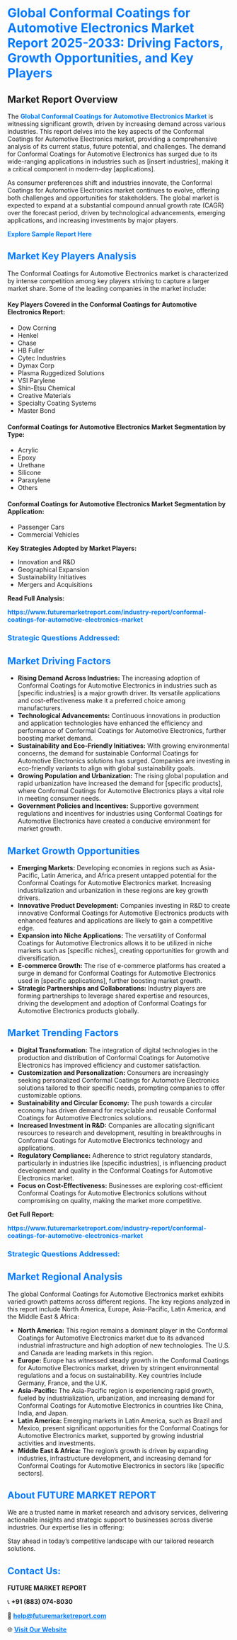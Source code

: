 <h1 style="color: #007BFF;">Global Conformal Coatings for Automotive Electronics Market Report 2025-2033: Driving Factors, Growth Opportunities, and Key Players</h1>

<section id="overview">
<h2>Market Report Overview</h2>
<p>The <a href="https://www.futuremarketreport.com/industry-report/conformal-coatings-for-automotive-electronics-market" style="color: #007BFF; text-decoration: none;"><strong>Global Conformal Coatings for Automotive Electronics Market</strong></a> is witnessing significant growth, driven by increasing demand across various industries. This report delves into the key aspects of the Conformal Coatings for Automotive Electronics market, providing a comprehensive analysis of its current status, future potential, and challenges. The demand for Conformal Coatings for Automotive Electronics has surged due to its wide-ranging applications in industries such as [insert industries], making it a critical component in modern-day [applications].</p>
<p>As consumer preferences shift and industries innovate, the Conformal Coatings for Automotive Electronics market continues to evolve, offering both challenges and opportunities for stakeholders. The global market is expected to expand at a substantial compound annual growth rate (CAGR) over the forecast period, driven by technological advancements, emerging applications, and increasing investments by major players.</p>
</section>

<section id="overview">
<p><a href="https://www.futuremarketreport.com/request-sample/reportId=51158" style="color: #007BFF; text-decoration: none;"><strong>Explore Sample Report Here</strong></a></p>
</section>

<section id="key-players">
<h2 style="color: #007BFF;">Market Key Players Analysis</h2>
<p>The Conformal Coatings for Automotive Electronics market is characterized by intense competition among key players striving to capture a larger market share. Some of the leading companies in the market include:</p>
<h4>Key Players Covered in the Conformal Coatings for Automotive Electronics Report:</h4>
<ul><li>Dow Corning</li><li>Henkel</li><li>Chase</li><li>HB Fuller</li><li>Cytec Industries</li><li>Dymax Corp</li><li>Plasma Ruggedized Solutions</li><li>VSI Parylene</li><li>Shin-Etsu Chemical</li><li>Creative Materials</li><li>Specialty Coating Systems</li><li>Master Bond</li></ul>
<h4>Conformal Coatings for Automotive Electronics Market Segmentation by Type:</h4>
<ul><li>Acrylic</li><li>Epoxy</li><li>Urethane</li><li>Silicone</li><li>Paraxylene</li><li>Others</li></ul>

<h4>Conformal Coatings for Automotive Electronics Market Segmentation by Application:</h4>
<ul><li>Passenger Cars</li><li>Commercial Vehicles</li></ul>
<p><strong>Key Strategies Adopted by Market Players:</strong></p>
<ul>
<li>Innovation and R&D</li>
<li>Geographical Expansion</li>
<li>Sustainability Initiatives</li>
<li>Mergers and Acquisitions</li>
</ul>
</section>

<section>
<p><strong>Read Full Analysis: </strong></p><a href="https://www.futuremarketreport.com/industry-report/conformal-coatings-for-automotive-electronics-market" style="color: #007BFF; text-decoration: none;"><strong>https://www.futuremarketreport.com/industry-report/conformal-coatings-for-automotive-electronics-market</strong></a>
<h3 style="color: #007BFF;">Strategic Questions Addressed:</h3>
</section>

<section id="driving-factors">
<h2 style="color: #007BFF;">Market Driving Factors</h2>
<ul>
<li><strong>Rising Demand Across Industries:</strong> The increasing adoption of Conformal Coatings for Automotive Electronics in industries such as [specific industries] is a major growth driver. Its versatile applications and cost-effectiveness make it a preferred choice among manufacturers.</li>
<li><strong>Technological Advancements:</strong> Continuous innovations in production and application technologies have enhanced the efficiency and performance of Conformal Coatings for Automotive Electronics, further boosting market demand.</li>
<li><strong>Sustainability and Eco-Friendly Initiatives:</strong> With growing environmental concerns, the demand for sustainable Conformal Coatings for Automotive Electronics solutions has surged. Companies are investing in eco-friendly variants to align with global sustainability goals.</li>
<li><strong>Growing Population and Urbanization:</strong> The rising global population and rapid urbanization have increased the demand for [specific products], where Conformal Coatings for Automotive Electronics plays a vital role in meeting consumer needs.</li>
<li><strong>Government Policies and Incentives:</strong> Supportive government regulations and incentives for industries using Conformal Coatings for Automotive Electronics have created a conducive environment for market growth.</li>
</ul>
</section>

<section id="growth-opportunities">
<h2 style="color: #007BFF;">Market Growth Opportunities</h2>
<ul>
<li><strong>Emerging Markets:</strong> Developing economies in regions such as Asia-Pacific, Latin America, and Africa present untapped potential for the Conformal Coatings for Automotive Electronics market. Increasing industrialization and urbanization in these regions are key growth drivers.</li>
<li><strong>Innovative Product Development:</strong> Companies investing in R&D to create innovative Conformal Coatings for Automotive Electronics products with enhanced features and applications are likely to gain a competitive edge.</li>
<li><strong>Expansion into Niche Applications:</strong> The versatility of Conformal Coatings for Automotive Electronics allows it to be utilized in niche markets such as [specific niches], creating opportunities for growth and diversification.</li>
<li><strong>E-commerce Growth:</strong> The rise of e-commerce platforms has created a surge in demand for Conformal Coatings for Automotive Electronics used in [specific applications], further boosting market growth.</li>
<li><strong>Strategic Partnerships and Collaborations:</strong> Industry players are forming partnerships to leverage shared expertise and resources, driving the development and adoption of Conformal Coatings for Automotive Electronics products globally.</li>
</ul>
</section>

<section id="trending-factors">
<h2 style="color: #007BFF;">Market Trending Factors</h2>
<ul>
<li><strong>Digital Transformation:</strong> The integration of digital technologies in the production and distribution of Conformal Coatings for Automotive Electronics has improved efficiency and customer satisfaction.</li>
<li><strong>Customization and Personalization:</strong> Consumers are increasingly seeking personalized Conformal Coatings for Automotive Electronics solutions tailored to their specific needs, prompting companies to offer customizable options.</li>
<li><strong>Sustainability and Circular Economy:</strong> The push towards a circular economy has driven demand for recyclable and reusable Conformal Coatings for Automotive Electronics solutions.</li>
<li><strong>Increased Investment in R&D:</strong> Companies are allocating significant resources to research and development, resulting in breakthroughs in Conformal Coatings for Automotive Electronics technology and applications.</li>
<li><strong>Regulatory Compliance:</strong> Adherence to strict regulatory standards, particularly in industries like [specific industries], is influencing product development and quality in the Conformal Coatings for Automotive Electronics market.</li>
<li><strong>Focus on Cost-Effectiveness:</strong> Businesses are exploring cost-efficient Conformal Coatings for Automotive Electronics solutions without compromising on quality, making the market more competitive.</li>
</ul>
</section>

<section>
<p><strong>Get Full Report: </strong></p><a href="https://www.futuremarketreport.com/industry-report/conformal-coatings-for-automotive-electronics-market" style="color: #007BFF; text-decoration: none;"><strong>https://www.futuremarketreport.com/industry-report/conformal-coatings-for-automotive-electronics-market</strong></a>
<h3 style="color: #007BFF;">Strategic Questions Addressed:</h3>
</section>


<section id="regional-analysis">
<h2 style="color: #007BFF;">Market Regional Analysis</h2>
<p>The global Conformal Coatings for Automotive Electronics market exhibits varied growth patterns across different regions. The key regions analyzed in this report include North America, Europe, Asia-Pacific, Latin America, and the Middle East & Africa:</p>
<ul>
<li><strong>North America:</strong> This region remains a dominant player in the Conformal Coatings for Automotive Electronics market due to its advanced industrial infrastructure and high adoption of new technologies. The U.S. and Canada are leading markets in this region.</li>
<li><strong>Europe:</strong> Europe has witnessed steady growth in the Conformal Coatings for Automotive Electronics market, driven by stringent environmental regulations and a focus on sustainability. Key countries include Germany, France, and the U.K.</li>
<li><strong>Asia-Pacific:</strong> The Asia-Pacific region is experiencing rapid growth, fueled by industrialization, urbanization, and increasing demand for Conformal Coatings for Automotive Electronics in countries like China, India, and Japan.</li>
<li><strong>Latin America:</strong> Emerging markets in Latin America, such as Brazil and Mexico, present significant opportunities for the Conformal Coatings for Automotive Electronics market, supported by growing industrial activities and investments.</li>
<li><strong>Middle East & Africa:</strong> The region’s growth is driven by expanding industries, infrastructure development, and increasing demand for Conformal Coatings for Automotive Electronics in sectors like [specific sectors].</li>
</ul>
</section>

<footer>
<h2 style="color: #007BFF;">About FUTURE MARKET REPORT</h2>
<p>We are a trusted name in market research and advisory services, delivering actionable insights and strategic support to businesses across diverse industries. Our expertise lies in offering:</p>

<p>Stay ahead in today’s competitive landscape with our tailored research solutions.</p>

<h2 style="color: #007BFF;">Contact Us:</h2>
<p><strong>FUTURE MARKET REPORT</strong></p>
<p>📞 <strong>+91 (883) 074-8030</strong></p>
<p>📧 <strong><a href="mailto:help@futuremarketreport.com" style="color: #007BFF;">help@futuremarketreport.com</a></strong></p>
<p>🌐 <strong><a href="https://www.futuremarketreport.com/" style="color: #007BFF;">Visit Our Website</a></strong></p>
</footer>